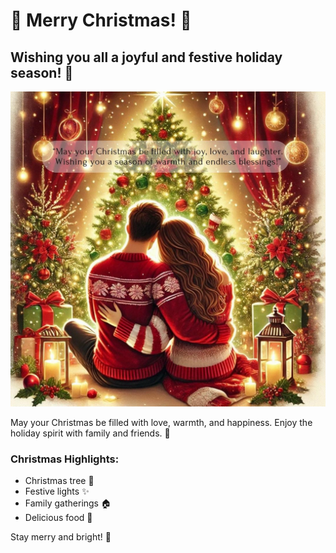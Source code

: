 # 🎄 Merry Christmas! 🎅

## Wishing you all a joyful and festive holiday season! 🎁

![Christmas Image](img/poramet_obyam.png)

May your Christmas be filled with love, warmth, and happiness. Enjoy the holiday spirit with family and friends. 🎉

### Christmas Highlights:
- Christmas tree 🎄
- Festive lights ✨
- Family gatherings 🏠
- Delicious food 🍪

Stay merry and bright! 🌟

